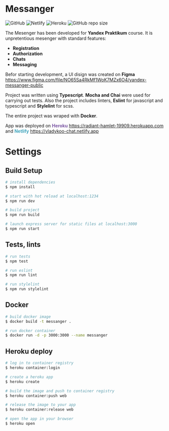 # Messanger

![GitHub](https://img.shields.io/github/license/VladyKoo/middle.messenger.praktikum.yandex)
![Netlify](https://img.shields.io/netlify/554ea957-1d9d-4508-b338-048d87b0ab24)
![Heroku](https://heroku-badge.herokuapp.com/?app=radiant-hamlet-19909)
![GitHub repo size](https://img.shields.io/github/repo-size/VladyKoo/middle.messenger.praktikum.yandex)

The Mesenger has been developed for **Yandex Praktikum** course. It is unpretentious mesenger with standard features:

- **Registration**
- **Authorization**
- **Chats**
- **Messaging**

Befor starting development, а UI disign was created on **Figma** https://www.figma.com/file/NO65Sa4RkMf1WoK7MZx6O4/yandex-messanger-public

Project was written using **Typescript**. **Mocha and Chai** were used for carrying out tests.
Also the project includes linters, **Eslint** for javascript and typescript and **Stylelint** for scss.

The entire project was wraped with **Docker**.

App was deployed on **<span style="color:#7B57A4">Heroku</span>** https://radiant-hamlet-19909.herokuapp.com and **<span style="color:#41A5BD">Netlify</span>** https://vladykoo-chat.netlify.app

# Settings

## Build Setup

```bash
# install dependencies
$ npm install

# start with hot reload at localhost:1234
$ npm run dev

# build project
$ npm run build

# launch express server for static files at localhost:3000
$ npm run start
```

## Tests, lints

```bash
# run tests
$ npm test

# run eslint
$ npm run lint

# run stylelint
$ npm run stylelint
```

## Docker

```bash
# build docker image
$ docker build -t messanger .

# run docker container
$ docker run -d -p 3000:3000 --name messanger
```

## Heroku deploy

```bash
# log in to container registry
$ heroku container:login

# create a heroku app
$ heroku create

# build the image and push to container registry
$ heroku container:push web

# release the image to your app
$ heroku container:release web

# open the app in your browser
$ heroku open
```
